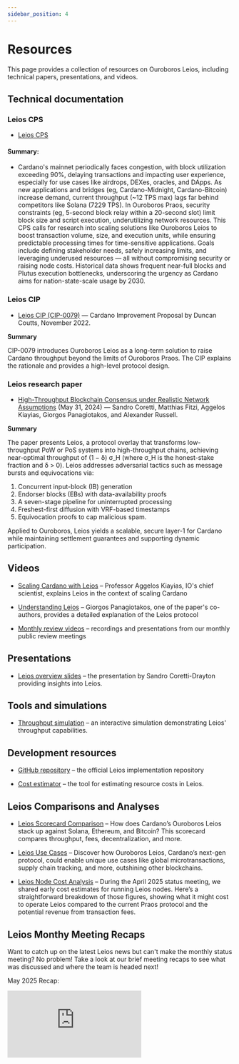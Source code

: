 ```yaml
---
sidebar_position: 4
---
```


# Resources

This page provides a collection of resources on Ouroboros Leios, including
technical papers, presentations, and videos.

## Technical documentation

### Leios CPS

- [Leios CPS](https://github.com/cardano-foundation/CIPs/blob/master/CPS-0018/README.md)

#### Summary:

- Cardano's mainnet periodically faces congestion, with block utilization
  exceeding 90%, delaying transactions and impacting user experience, especially
  for use cases like airdrops, DEXes, oracles, and DApps. As new applications
  and bridges (eg, Cardano-Midnight, Cardano-Bitcoin) increase demand, current
  throughput (~12 TPS max) lags far behind competitors like Solana (7229 TPS).
  In Ouroboros Praos, security constraints (eg, 5-second block relay within a
  20-second slot) limit block size and script execution, underutilizing network
  resources. This CPS calls for research into scaling solutions like Ouroboros
  Leios to boost transaction volume, size, and execution units, while ensuring
  predictable processing times for time-sensitive applications. Goals include
  defining stakeholder needs, safely increasing limits, and leveraging underused
  resources — all without compromising security or raising node costs. Historical
  data shows frequent near-full blocks and Plutus execution bottlenecks,
  underscoring the urgency as Cardano aims for nation-state-scale usage by 2030.

### Leios CIP

- [Leios CIP (CIP-0079)](https://github.com/cardano-foundation/CIPs/pull/379) — Cardano Improvement Proposal by Duncan Coutts, November 2022.

**Summary**

CIP-0079 introduces Ouroboros Leios as a long-term solution to raise Cardano
throughput beyond the limits of Ouroboros Praos. The CIP explains the rationale
and provides a high-level protocol design.

### Leios research paper

- [High-Throughput Blockchain Consensus under Realistic Network Assumptions](https://iohk.io/en/research/library/papers/high-throughput-blockchain-consensus-under-realistic-network-assumptions/) (May 31, 2024) — Sandro Coretti, Matthias Fitzi, Aggelos Kiayias, Giorgos Panagiotakos, and Alexander Russell.  

**Summary**

The paper presents Leios, a protocol overlay that transforms low-throughput PoW
or PoS systems into high-throughput chains, achieving near-optimal throughput of
(1 − δ) σ_H (where σ_H is the honest-stake fraction and δ > 0). Leios addresses
adversarial tactics such as message bursts and equivocations via:

1. Concurrent input-block (IB) generation
2. Endorser blocks (EBs) with data-availability proofs
3. A seven-stage pipeline for uninterrupted processing
4. Freshest-first diffusion with VRF-based timestamps
5. Equivocation proofs to cap malicious spam.

Applied to Ouroboros, Leios yields a scalable, secure layer-1 for Cardano while
maintaining settlement guarantees and supporting dynamic participation.


## Videos

- [Scaling Cardano with Leios](https://www.youtube.com/watch?v=Czmg9WmSCcI) –
  Professor Aggelos Kiayias, IO's chief scientist, explains Leios in the context
  of scaling Cardano

- [Understanding Leios](https://www.youtube.com/watch?v=YEcYVygdhzU) – Giorgos
  Panagiotakos, one of the paper's co-authors, provides a detailed explanation
  of the Leios protocol

- [Monthly review videos](./development/monthly-reviews.md) – recordings and presentations from our monthly public review meetings

## Presentations

- [Leios overview slides](https://docs.google.com/presentation/d/1W_KHdvdLNDEStE99D7Af2SRiTqZNnVLQiEPqRHJySqI/edit?usp=sharing)
  – the presentation by Sandro Coretti-Drayton providing insights into Leios.

## Tools and simulations

- [Throughput simulation](https://www.insightmaker.com/insight/5B3Sq5gsrcGzTD11GyZJ0u/Cardano-Throughput-v0-2)
  – an interactive simulation demonstrating Leios' throughput capabilities.

## Development resources

- [GitHub repository](https://github.com/input-output-hk/ouroboros-leios) – the
  official Leios implementation repository

- [Cost estimator](https://leios.cardano-scaling.org/cost-estimator/) – the tool
  for estimating resource costs in Leios.


## Leios Comparisons and Analyses

- [Leios Scorecard Comparison](leios-comparison.md) – How does Cardano’s Ouroboros Leios stack up against Solana, Ethereum, and Bitcoin? This scorecard compares throughput, fees, decentralization, and more.

- [Leios Use Cases](leios-use-cases.md) – Discover how Ouroboros Leios, Cardano’s next-gen protocol, could enable unique use cases like global microtransactions, supply chain tracking, and more, outshining other blockchains.

- [Leios Node Cost Analysis](leios-cost-analysis.md) – During the April 2025 status meeting, we shared early cost estimates for running Leios nodes. Here’s a straightforward breakdown of those figures, showing what it might cost to operate Leios compared to the current Praos protocol and the potential revenue from transaction fees.

## Leios Monthy Meeting Recaps

Want to catch up on the latest Leios news but can't make the monthly status meeting? No problem! Take a look at our brief meeting recaps to see what was discussed and where the team is headed next!

May 2025 Recap:
<div style={{position: 'relative', paddingBottom: '56.25%', height: 0}}>
  <iframe
    style={{position: 'absolute', top: 0, left: 0, width: '100%', height: '100%'}}
    src="https://www.youtube.com/embed/foBHBGV3DaE?si=SnZI-wYznEV1gIxH"
    title="YouTube video player"
    frameborder="0"
    allow="accelerometer; autoplay; clipboard-write; encrypted-media; gyroscope; picture-in-picture"
    allowfullscreen
  />
</div>
